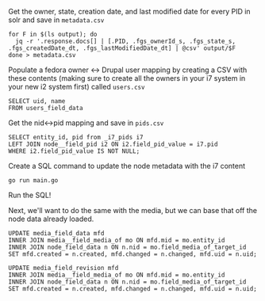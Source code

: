 
Get the owner, state, creation date, and last modified date for every PID in solr and save in `metadata.csv`

```
for F in $(ls output); do
  jq -r '.response.docs[] | [.PID, .fgs_ownerId_s, .fgs_state_s, .fgs_createdDate_dt, .fgs_lastModifiedDate_dt] | @csv' output/$F
done > metadata.csv
```


Populate a fedora owner <-> Drupal user mapping by creating a CSV with these contents (making sure to create all the owners in your i7 system in your new i2 system first) called `users.csv`

```
SELECT uid, name
FROM users_field_data
```

Get the nid<->pid mapping and save in `pids.csv`

```
SELECT entity_id, pid from _i7_pids i7
LEFT JOIN node__field_pid i2 ON i2.field_pid_value = i7.pid
WHERE i2.field_pid_value IS NOT NULL;
```

Create a SQL command to update the node metadata with the i7 content

```
go run main.go
```

Run the SQL!

Next, we'll want to do the same with the media, but we can base that off the node data already loaded.

```
UPDATE media_field_data mfd
INNER JOIN media__field_media_of mo ON mfd.mid = mo.entity_id
INNER JOIN node_field_data n ON n.nid = mo.field_media_of_target_id
SET mfd.created = n.created, mfd.changed = n.changed, mfd.uid = n.uid;

UPDATE media_field_revision mfd
INNER JOIN media__field_media_of mo ON mfd.mid = mo.entity_id
INNER JOIN node_field_data n ON n.nid = mo.field_media_of_target_id
SET mfd.created = n.created, mfd.changed = n.changed, mfd.uid = n.uid;
```
